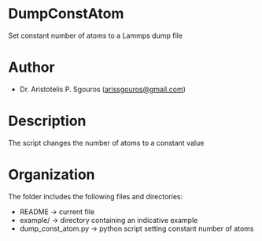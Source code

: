 # DumpConstAtom
Set constant number of atoms to a Lammps dump file

# Author
- Dr. Aristotelis P. Sgouros (arissgouros@gmail.com)

# Description
The script changes the number of atoms to a constant value

# Organization
The folder includes the following files and directories:
 - README            -> current file
 - example/          -> directory containing an indicative example
 - dump_const_atom.py -> python script setting constant number of atoms
